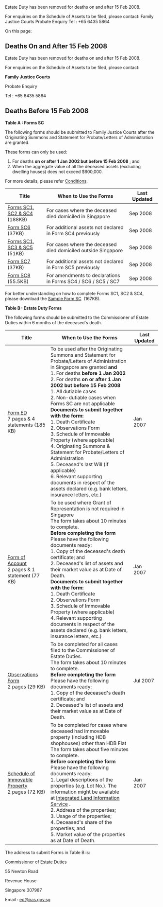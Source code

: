 Estate Duty has been removed for deaths on and after 15 Feb 2008.

For enquiries on the Schedule of Assets to be filed, please contact: Family Justice Courts Probate Enquiry Tel : +65 6435 5864


On this page:

## Deaths On and After 15 Feb 2008

Estate Duty has been removed for deaths on and after 15 Feb 2008.

For enquiries on the Schedule of Assets to be filed, please contact:

**Family Justice Courts**

Probate Enquiry

Tel : +65 6435 5864

## Deaths Before 15 Feb 2008

**Table A : Forms SC**

The following forms should be submitted to Family Justice Courts after the Originating Summons and Statement for Probate/Letters of Administration are granted.

These forms can only be used:

1. For deaths **on or after 1 Jan 2002 but before 15 Feb 2008** ; and
2. When the aggregate value of all the deceased assets (excluding dwelling houses) does not exceed $600,000.

For more details, please refer [Conditions](https://www.iras.gov.sg/media/docs/default-source/uploadedfiles/pdf/conditions.pdf?sfvrsn=8d82d423_0 "Conditions (pdf)").

| Title | When to Use the Forms | Last Updated |
| --- | --- | --- |
| [Forms SC1, SC2 & SC4](https://www.iras.gov.sg/media/docs/default-source/uploadedfiles/xls/form-sc1-2-4(1).xls?sfvrsn=2e4f4d8d_2)<br>(188KB) | For cases where the deceased died domiciled in Singapore | Sep 2008 |
| [Form SC6](https://www.iras.gov.sg/media/docs/default-source/uploadedfiles/xls/form-sc6.xls?sfvrsn=a4530259_2 "Form SC6 (xls)")<br>(37KB) | For additional assets not declared in Form SC4 previously | Sep 2008 |
| [Forms SC1, SC3 & SC5](https://www.iras.gov.sg/media/docs/default-source/uploadedfiles/xls/form-sc-1-3-5.xls?sfvrsn=b7d28532_2)<br>(51KB) | For cases where the deceased died domiciled outside Singapore | Sep 2008 |
| [Form SC7](https://www.iras.gov.sg/media/docs/default-source/uploadedfiles/xls/form-sc7.xls?sfvrsn=9211e64f_0)<br>(37KB) | For additional assets not declared in Form SC5 previously | Sep 2008 |
| [Form SC8](https://www.iras.gov.sg/media/docs/default-source/uploadedfiles/xls/form-sc8.xls?sfvrsn=bc6560a7_2)<br>(55.5KB) | For amendments to declarations in Forms SC4 / SC6 / SC5 / SC7 | Sep 2008 |

For better understanding on how to complete Forms SC1, SC2 & SC4, please download the [Sample Form SC](https://www.iras.gov.sg/media/docs/default-source/uploadedfiles/pdf/sample-form-sc.pdf?sfvrsn=a1e8a8fd_0 "Sample Form SC (pdf)")  (167KB).

**Table B : Estate Duty Forms**

The following forms should be submitted to the Commissioner of Estate Duties within 6 months of the deceased's death.

| Title | When to Use the Forms | Last Updated |
| --- | --- | --- |
| [Form ED](https://www.iras.gov.sg/media/docs/default-source/uploadedfiles/xls/form-ed.xls?sfvrsn=f71345b5_2 "Form-ed (xls)")<br>7 pages & 4 statements (185 KB) | To be used after the Originating Summons and Statement for Probate/Letters of Administration in Singapore are granted **and**<br>1. For deaths **before 1 Jan 2002**<br>2. For deaths **on or after 1 Jan 2002 but before 15 Feb 2008** <br>   1. All dutiable cases<br>   2. Non-dutiable cases when Forms SC are not applicable<br> **Documents to submit together with the form:** <br>1. Death Certificate<br>2. Observations Form<br>3. Schedule of Immovable Property (where applicable)<br>4. Originating Summons & Statement for Probate/Letters of Administration<br>5. Deceased's last Will (if applicable)<br>6. Relevant supporting documents in respect of the assets declared (e.g. bank letters, insurance letters, etc.) | Jan 2007 |
| [Form of Account](https://www.iras.gov.sg/media/docs/default-source/uploadedfiles/xls/form-acc-2.xls?sfvrsn=dbacbbc5_2 "Form-acc (xls)")<br>2 pages & 1 statement (77 KB) | To be used where Grant of Representation is not required in Singapore<br>The form takes about 10 minutes to complete.<br>**Before completing the form**<br>Please have the following documents ready:<br>1. Copy of the deceased's death certificate; and<br>2. Deceased's list of assets and their market value as at Date of Death.<br>**Documents to submit together with the form:**<br>1. Death Certificate<br>2. Observations Form<br>3. Schedule of Immovable Property (where applicable)<br>4. Relevant supporting documents in respect of the assets declared (e.g. bank letters, insurance letters, etc.) | Jan 2007 |
| [Observations Form](https://www.iras.gov.sg/media/docs/default-source/uploadedfiles/xls/obs-2.xls?sfvrsn=da198255_2 "obs (xls)")<br>2 pages (29 KB) | To be completed for all cases filed to the Commissioner of Estate Duties.<br>The form takes about 10 minutes to complete.<br>**Before completing the form**<br>Please have the following documents ready:<br>1. Copy of the deceased's death certificate; and<br>2. Deceased's list of assets and their market value as at Date of Death. | Jul 2007 |
| [Schedule of Immovable Property](https://www.iras.gov.sg/media/docs/default-source/uploadedfiles/xls/sip-2.xls?sfvrsn=86f1d21a_2 "sip (xls)")<br>2 pages (72 KB) | To be completed for cases where deceased had immovable property (including HDB shophouses) other than HDB Flat<br>The form takes about five minutes to complete.<br>**Before completing the form**<br>Please have the following documents ready:<br>1. Legal descriptions of the properties (e.g. Lot No.). The information might be available at [Integrated Land Information Service](https://www.sla.gov.sg/inlis) .<br>2. Address of the properties;<br>3. Usage of the properties;<br>4. Deceased's share of the properties; and<br>5. Market value of the properties as at Date of Death. | Jan 2007 |

The address to submit Forms in Table B is:

Commissioner of Estate Duties

55 Newton Road

Revenue House

Singapore 307987

Email : ed@iras.gov.sg